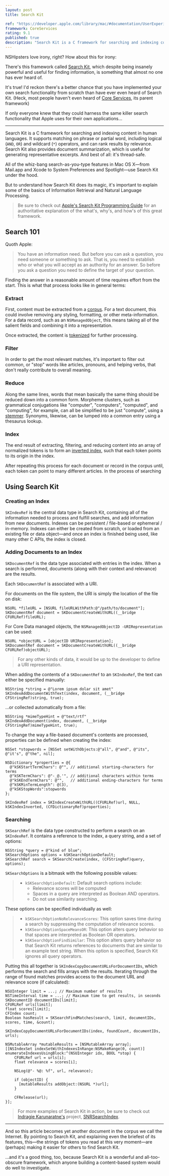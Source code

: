 ```yaml
---
layout: post
title: Search Kit

ref: "https://developer.apple.com/library/mac/#documentation/UserExperience/Reference/SearchKit/Reference/reference.html"
framework: CoreServices
rating: 9.1
published: true
description: "Search Kit is a C framework for searching and indexing content in human languages. It supports matching on phrase or partial word, including logical & wildcard operators, and can rank results by relevance. Search Kit also provides document summarization, which is useful for generating representative excerpts. And best of all: it's thread-safe."
---
```


NSHipsters love irony, right? How about this for irony:

There's this framework called [Search Kit](https://developer.apple.com/library/mac/#documentation/UserExperience/Reference/SearchKit/Reference/reference.html), which despite being insanely powerful and useful for finding information, is something that almost no one has ever heard of.

It's true! I'd reckon there's a better chance that you have implemented your own search functionality from scratch than have ever even heard of Search Kit. (Heck, most people haven't even heard of [Core Services](https://developer.apple.com/library/mac/#documentation/Carbon/Reference/CoreServicesReferenceCollection/_index.html), its parent framework)

If only everyone knew that they could harness the same killer search functionality that Apple uses for their own applications...

---

Search Kit is a C framework for searching and indexing content in human languages. It supports matching on phrase or partial word, including logical (`AND`, `OR`) and wildcard (`*`) operators, and can rank results by relevance. Search Kit also provides document summarization, which is useful for generating representative excerpts. And best of all: it's thread-safe.

All of the whiz-bang search-as-you-type features in Mac OS X—from Mail.app and Xcode to System Preferences and Spotlight—use Search Kit under the hood.

But to understand how Search Kit does its magic, it's important to explain some of the basics of Information Retrieval and Natural Language Processing.

> Be sure to check out [Apple's Search Kit Programming Guide](https://developer.apple.com/library/mac/#documentation/UserExperience/Conceptual/SearchKitConcepts/searchKit_intro/searchKit_intro.html) for an authoritative explanation of the what's, why's, and how's of this great framework.

## Search 101

Quoth Apple:

> You have an information need. But before you can ask a question, you need someone or something to ask. That is, you need to establish who or what you will accept as an authority for an answer. So before you ask a question you need to define the target of your question.

Finding the answer in a reasonable amount of time requires effort from the start. This is what that process looks like in general terms:

### Extract

First, content must be extracted from a [corpus](http://en.wikipedia.org/wiki/Text_corpus). For a text document, this could involve removing any styling, formatting, or other meta-information. For a data record, such as an `NSManagedObject`, this means taking all of the salient fields and combining it into a representation.

Once extracted, the content is [tokenized](http://en.wikipedia.org/wiki/Tokenization) for further processing.

### Filter

In order to get the most relevant matches, it's important to filter out common, or "stop" words like articles, pronouns, and helping verbs, that don't really contribute to overall meaning.

### Reduce

Along the same lines, words that mean basically the same thing should be reduced down into a common form. Morpheme clusters, such as grammatical conjugations like "computer", "computers", "computed", and "computing", for example, can all be simplified to be just "compute", using a [stemmer](http://en.wikipedia.org/wiki/Stemming). Synonyms, likewise, can be lumped into a common entry using a thesaurus lookup.

### Index

The end result of extracting, filtering, and reducing content into an array of normalized tokens is to form an [inverted index](http://en.wikipedia.org/wiki/Inverted_index), such that each token points to its origin in the index.

After repeating this process for each document or record in the corpus until, each token can point to many different articles. In the process of searching

## Using Search Kit

### Creating an Index

`SKIndexRef` is the central data type in Search Kit, containing all of the information needed to process and fulfill searches, and add information from new documents. Indexes can be persistent / file-based or ephemeral / in-memory. Indexes can either be created from scratch, or loaded from an existing file or data object—and once an index is finished being used, like many other C APIs, the index is closed.

### Adding Documents to an Index

`SKDocumentRef` is the data type associated with entries in the index. When a search is performed, documents (along with their context and relevance) are the results.

Each `SKDocumentRef` is associated with a URI.


For documents on the file system, the URI is simply the location of the file on disk:

~~~{objective-c}
NSURL *fileURL = [NSURL fileURLWithPath:@"/path/to/document"];
SKDocumentRef document = SKDocumentCreateWithURL((__bridge CFURLRef)fileURL);
~~~

For Core Data managed objects, the `NSManagedObjectID -URIRepresentation` can be used:

~~~{objective-c}
NSURL *objectURL = [objectID URIRepresentation];
SKDocumentRef document = SKDocumentCreateWithURL((__bridge CFURLRef)objectURL);
~~~

> For any other kinds of data, it would be up to the developer to define a URI representation.

When adding the contents of a `SKDocumentRef` to an `SKIndexRef`, the text can either be specified manually:

~~~{objective-c}
NSString *string = @"Lorem ipsum dolar sit amet"
SKIndexAddDocumentWithText(index, document, (__bridge CFStringRef)string, true);
~~~

...or collected automatically from a file:

~~~{objective-c}
NSString *mimeTypeHint = @"text/rtf"
SKIndexAddDocument(index, document, (__bridge CFStringRef)mimeTypeHint, true);
~~~

To change the way a file-based document's contents are processed, properties can be defined when creating the index:

~~~{objective-c}
NSSet *stopwords = [NSSet setWithObjects:@"all", @"and", @"its", @"it's", @"the", nil];

NSDictionary *properties = @{
  @"kSKStartTermChars": @"", // additional starting-characters for terms
  @"kSKTermChars": @"-_@.'", // additional characters within terms
  @"kSKEndTermChars": @"",   // additional ending-characters for terms
  @"kSKMinTermLength": @(3),
  @"kSKStopWords":stopwords
};

SKIndexRef index = SKIndexCreateWithURL((CFURLRef)url, NULL, kSKIndexInverted, (CFDictionaryRef)properties);
~~~

### Searching

`SKSearchRef` is the data type constructed to perform a search on an `SKIndexRef`. It contains a reference to the index, a query string, and a set of options:

~~~{objective-c}
NSString *query = @"kind of blue";
SKSearchOptions options = kSKSearchOptionDefault;
SKSearchRef search = SKSearchCreate(index, (CFStringRef)query, options);
~~~

`SKSearchOptions` is a bitmask with the following possible values:

> - `kSKSearchOptionDefault`: Default search options include:
>   - Relevance scores will be computed
>   - Spaces in a query are interpreted as Boolean AND operators.
>   - Do not use similarity searching.

These options can be specified individually as well:

> - `kSKSearchOptionNoRelevanceScores`: This option saves time during a search by suppressing the computation of relevance scores.
> - `kSKSearchOptionSpaceMeansOR`: This option alters query behavior so that spaces are interpreted as Boolean OR operators.
> - `kSKSearchOptionFindSimilar`: This option alters query behavior so that Search Kit returns references to documents that are similar to an example text string. When this option is specified, Search Kit ignores all query operators.

Putting this all together is `SKIndexCopyDocumentURLsForDocumentIDs`, which performs the search and fills arrays with the results. Iterating through the range of found matches provides access to the document URL and relevance score (if calculated):

~~~{objective-c}
NSUInteger limit = ...; // Maximum number of results
NSTimeInterval time = ...; // Maximum time to get results, in seconds
SKDocumentID documentIDs[limit];
CFURLRef urls[limit];
float scores[limit];
CFIndex count;
Boolean hasResult = SKSearchFindMatches(search, limit, documentIDs, scores, time, &count);

SKIndexCopyDocumentURLsForDocumentIDs(index, foundCount, documentIDs, urls);

NSMutableArray *mutableResults = [NSMutableArray array];
[[NSIndexSet indexSetWithIndexesInRange:NSMakeRange(0, count)] enumerateIndexesUsingBlock:^(NSUInteger idx, BOOL *stop) {
    CFURLRef url = urls[i];
    float relevance = scores[i];

    NSLog(@"- %@: %f", url, relevance);

    if (objectID) {
      [mutableResults addObject:(NSURL *)url];
    }

    CFRelease(url);
}];
~~~

> For more examples of Search Kit in action, be sure to check out [Indragie Karunaratne's](https://github.com/indragiek) project, [SNRSearchIndex](https://github.com/indragiek/SNRSearchIndex).

---

And so this article becomes yet another document in the corpus we call the Internet. By pointing to Search Kit, and explaining even the briefest of its features, this—the strings of tokens you read at this very moment—are (perhaps) making it easier for others to find Search Kit.

...and it's a good thing, too, because Search Kit is a wonderful and all-too-obscure framework, which anyone building a content-based system would do well to investigate.
